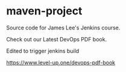 # maven-project
Source code for James Lee's Jenkins course.

Check out our Latest DevOps PDF book.

Edited to trigger jenkins build

https://www.level-up.one/devops-pdf-book

